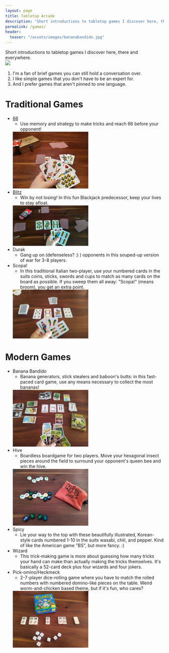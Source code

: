 ```yaml
---
layout: page
title: Tabletop Arcade
description: "Short introductions to tabletop games I discover here, there and everywhere."
permalink: /games/
header:
  teaser: "/assets/images/bananabandido.jpg"
---
```

Short introductions to tabletop games I discover here, there and everywhere.   
<a href="https://boardgamegeek.com/user/Brianingermany"><img src="https://boardgamegeek.com/jswidget.php?username=Brianingermany&numitems=6&header=1&text=none&images=medium&show=random&imagesonly=1&imagepos=right&inline=1&domains%5B%5D=boardgame&imagewidget=1" border="0"/></a>

1. I'm a fan of brief games you can still hold a conversation over.
2. I like simple games that you don't have to be an expert for.
3. And I prefer games that aren't pinned to one language.  
   
# Traditional Games

- [66](https://thejunkyard.cc/2022/10/09/sixty-six_cardgame.html)
  - Use memory and strategy to make tricks and reach 66 before your opponent! 
  <img src="/assets/images/66.jpg" width="50%" alt="66">   
- [Blitz](https://thejunkyard.cc/2022/10/09/blitz_cardgame.html)
  - Win by not losing! In this fun Blackjack predecessor, keep your lives to stay afloat. 
  <img src="/assets/images/blitz.jpg" width="50%" alt="blitz">   
- Durak
  - Gang up on (defenseless? :) ) opponents in this souped-up version of war for 3-8 players.
- Scopa!  
  - In this traditional Italian two-player, use your numbered cards in the suits coins, sticks, swords and cups to match as many cards on the board as possible. If you sweep them all away: "Scopa!" (means broom), you get an extra point.  
  <img src="/assets/images/scopa.jpg" width="50%" alt="scopa">   


# Modern Games
- Banana Bandido
  - Banana generators, stick stealers and baboon's butts: in this fast-paced card game, use any means necessary to collect the most bananas!  
  <img src="/assets/images/bananabandido.jpg" width="50%" alt="bananabandido">   
- Hive
  - Boardless boardgame for two players. Move your hexagonal insect pieces around the field to surround your opponent's queen bee and win the hive.  
  <img src="/assets/images/hive.jpg" width="50%" alt="hive">   
- Spicy
  - Lie your way to the top with these beautifully illustrated, Korean-style cards numbered 1-10 in the suits wasabi, chili, and pepper. Kind of like the American game "BS", but more fancy. :)
- Wizard
  - This trick-making game is more about guessing how many tricks your hand can make than actually making the tricks themselves. It's basically a 52-card deck plus four wizards and four jokers.
- Pick-omino/Heckmeck
  - 2-7-player dice-rolling game where you have to match the rolled numbers with numbered domino-like pieces on the table. Weird worm-and-chicken based theme, but if it's fun, who cares?  
  <img src="/assets/images/heckmeck.jpg" width="50%" alt="heckmeck">   


<script src="https://utteranc.es/client.js"
  repo="BrianInGermany/BrianInGermany.github.io"
  issue-term="pathname"
  theme="github-light"
  crossorigin="anonymous"
  async>
</script>